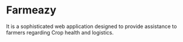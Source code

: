 # Farmeazy

It is a sophisticated web application designed to provide assistance to farmers regarding Crop health and logistics.
